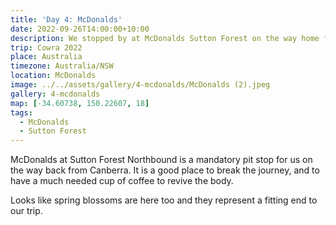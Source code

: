 ```yaml
---
title: 'Day 4: McDonalds'
date: 2022-09-26T14:00:00+10:00
description: We stopped by at McDonalds Sutton Forest on the way home for a much needed cup of coffee.
trip: Cowra 2022
place: Australia
timezone: Australia/NSW
location: McDonalds
image: ../../assets/gallery/4-mcdonalds/McDonalds (2).jpeg
gallery: 4-mcdonalds
map: [-34.60738, 150.22607, 18]
tags:
  - McDonalds
  - Sutton Forest
---
```


McDonalds at Sutton Forest Northbound is a mandatory pit stop for us on the way back from Canberra. It is a good place to break the journey, and to have a much needed cup of coffee to revive the body.

Looks like spring blossoms are here too and they represent a fitting end to our trip.
